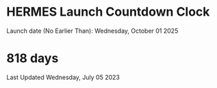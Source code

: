 # HERMES Launch Countdown Clock

Launch date (No Earlier Than): Wednesday, October 01 2025
# 818 days

Last Updated Wednesday, July 05 2023